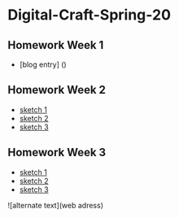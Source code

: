 # Digital-Craft-Spring-20

## Homework Week 1
* [blog entry] ()

## Homework Week 2
* [sketch 1]()
* [sketch 2]()
* [sketch 3]()

## Homework Week 3
* [sketch 1]()
* [sketch 2]()
* [sketch 3]()

![alternate text](web adress)
